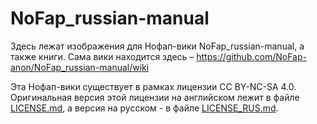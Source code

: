 # NoFap_russian-manual

Здесь лежат изображения для Нофап-вики NoFap_russian-manual, а также книги. Сама вики находится здесь – https://github.com/NoFap-anon/NoFap_russian-manual/wiki

Эта Нофап-вики существует в рамках лицензии CC BY-NC-SA 4.0. Оригинальная версия этой лицензии на английском лежит в файле [LICENSE.md](https://github.com/NoFap-anon/NoFap_russian-manual/blob/master/LICENSE.md), а версия на русском - в файле [LICENSE_RUS.md](https://github.com/NoFap-anon/NoFap_russian-manual/blob/master/LICENSE_RUS.md).
